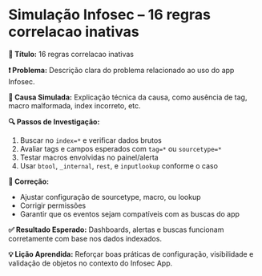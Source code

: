 # Simulação Infosec – 16 regras correlacao inativas

**🔹 Título:** 16 regras correlacao inativas

**❗ Problema:**
Descrição clara do problema relacionado ao uso do app Infosec.

**🧪 Causa Simulada:**
Explicação técnica da causa, como ausência de tag, macro malformada, index incorreto, etc.

**🔍 Passos de Investigação:**
1. Buscar no `index=*` e verificar dados brutos
2. Avaliar tags e campos esperados com `tag=*` ou `sourcetype=*`
3. Testar macros envolvidas no painel/alerta
4. Usar `btool`, `_internal`, `rest`, e `inputlookup` conforme o caso

**🔧 Correção:**
- Ajustar configuração de sourcetype, macro, ou lookup
- Corrigir permissões
- Garantir que os eventos sejam compatíveis com as buscas do app

**✅ Resultado Esperado:**
Dashboards, alertas e buscas funcionam corretamente com base nos dados indexados.

**💡 Lição Aprendida:**
Reforçar boas práticas de configuração, visibilidade e validação de objetos no contexto do Infosec App.
